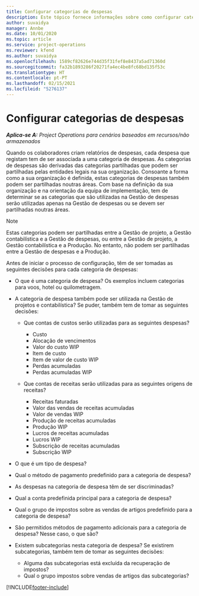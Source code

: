```yaml
---
title: Configurar categorias de despesas
description: Este tópico fornece informações sobre como configurar categorias de despesas e categorias partilhadas para relatórios de despesas.
author: suvaidya
manager: Annbe
ms.date: 10/01/2020
ms.topic: article
ms.service: project-operations
ms.reviewer: kfend
ms.author: suvaidya
ms.openlocfilehash: 1589cf82626e744d35f31fef8e8437a5ad71360d
ms.sourcegitcommit: fa32b1893286f20271fa4ec4be8fc68bd135f53c
ms.translationtype: HT
ms.contentlocale: pt-PT
ms.lasthandoff: 02/15/2021
ms.locfileid: "5276137"
---
```

# <a name="set-up-expense-categories"></a>Configurar categorias de despesas

_**Aplica-se A:** Project Operations para cenários baseados em recursos/não armazenados_

Quando os colaboradores criam relatórios de despesas, cada despesa que registam tem de ser associada a uma categoria de despesas. As categorias de despesas são derivadas das categorias partilhadas que podem ser partilhadas pelas entidades legais na sua organização. Consoante a forma como a sua organização é definida, estas categorias de despesas também podem ser partilhadas noutras áreas. Com base na definição da sua organização e na orientação da equipa de implementação, tem de determinar se as categorias que são utilizadas na Gestão de despesas serão utilizadas apenas na Gestão de despesas ou se devem ser partilhadas noutras áreas.

> [!NOTE]
> Estas categorias podem ser partilhadas entre a Gestão de projeto, a Gestão contabilística e a Gestão de despesas, ou entre a Gestão de projeto, a Gestão contabilística e a Produção. No entanto, não podem ser partilhadas entre a Gestão de despesas e a Produção.

Antes de iniciar o processo de configuração, têm de ser tomadas as seguintes decisões para cada categoria de despesas:

- O que é uma categoria de despesa? Os exemplos incluem categorias para voos, hotel ou quilometragem.
- A categoria de despesa também pode ser utilizada na Gestão de projetos e contabilística? Se puder, também tem de tomar as seguintes decisões:

    - Que contas de custos serão utilizadas para as seguintes despesas?

        - Custo
        - Alocação de vencimentos
        - Valor do custo WIP
        - Item de custo
        - Item de valor de custo WIP
        - Perdas acumuladas
        - Perdas acumuladas WIP

    - Que contas de receitas serão utilizadas para as seguintes origens de receitas?

        - Receitas faturadas
        - Valor das vendas de receitas acumuladas
        - Valor de vendas WIP
        - Produção de receitas acumuladas
        - Produção WIP
        - Lucros de receitas acumuladas
        - Lucros WIP
        - Subscrição de receitas acumuladas
        - Subscrição WIP

- O que é um tipo de despesa?
- Qual o método de pagamento predefinido para a categoria de despesa?
- As despesas na categoria de despesa têm de ser discriminadas?
- Qual a conta predefinida principal para a categoria de despesa?
- Qual o grupo de impostos sobre as vendas de artigos predefinido para a categoria de despesa?
- São permitidos métodos de pagamento adicionais para a categoria de despesa? Nesse caso, o que são?
- Existem subcategorias nesta categoria de despesa? Se existirem subcategorias, também tem de tomar as seguintes decisões:

    - Alguma das subcategorias está excluída da recuperação de impostos?
    - Qual o grupo impostos sobre vendas de artigos das subcategorias?


[!INCLUDE[footer-include](../includes/footer-banner.md)]